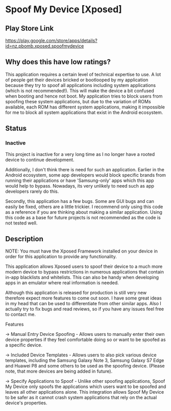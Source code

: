 # Spoof My Device [Xposed]

## Play Store Link
https://play.google.com/store/apps/details?id=nz.pbomb.xposed.spoofmydevice

## Why does this have low ratings?
This application requires a certain level of technical expertise to use. A lot of people get their devices bricked or bootlooped by my application because they try to spoof all applications including system applications (which is not recommended!). This will make the device a bit confused when booting and hence not boot. My application tries to block users from spoofing these system applications, but due to the variation of ROMs available, each ROM has different system applications, making it impossible for me to block all system applications that exist in the Android ecosystem. 

## Status 
### Inactive
This project is inactive for a very long time as I no longer have a rooted device to continue development.

Additionally, I don't think there is need for such an application. Earlier in the Android ecosystem, some app developers would block specific brands from running their applications or have 'Samsung-only' apps which this app would help to bypass. Nowadays, its very unlikely to need such as app developers rarely do this.

Secondly, this application has a few bugs. Some are GUI bugs and can easily be fixed, others are a little trickier. I recommend only using this code as a reference if you are thinking about making a similar application. Using this code as a base for future projects is not recommended as the code is not tested well.

## Description
NOTE: You must have the Xposed Framework installed on your device in order for this application to provide any functionality.

This application allows Xposed users to spoof their device to a much more modern device to bypass restrictions in numerous applications that contain in-app blacklists and whitelists. This can also be handy when developing apps in an emulator where real information is needed.

Although this application is released for production is still very new therefore expect more features to come out soon. I have some great ideas in my head that can be used to differentiate from other similar apps. Also I actually try to fix bugs and read reviews, so if you have any issues feel free to contact me.

Features

→ Manual Entry Device Spoofing - Allows users to manually enter their own device properties if they feel comfortable doing so or want to be spoofed as a specific device.

→ Included Device Templates - Allows users to also pick various device templates, including the Samsung Galaxy Note 3, Samsung Galaxy S7 Edge and Huawei P8 and some others to be used as the spoofing device. (Please note, that more devices are being added in future).

→ Specify Applications to Spoof - Unlike other spoofing applications, Spoof My Device only spoofs the applications which users want to be spoofed and leaves all other applications alone. This integration allows Spoof My Device to be safer as it cannot crash system applications that rely on the actual device's properties.
